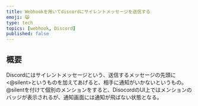 ```yaml
---
title: Webhookを用いてdiscordにサイレントメッセージを送信する
emoji: 😸
type: tech
topics: [webhook, Discord]
published: false
---
```


## 概要
Discordにはサイレントメッセージという、送信するメッセージの先頭に <@silent>というものを加えてあげると、相手に通知がいかないというもの。
@silentを付けて個別のメンションをすると、DisocordのUI上ではメンションのバッジが表示されるが、通知画面には通知が飛ばない状態となる。



